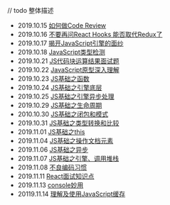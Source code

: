 // todo 整体描述

* 2019.10.15 [如何做Code Review](https://github.com/EarlyBirdss/FrontEnd-Notes/blob/feature-general/notes/%E5%A6%82%E4%BD%95%E5%81%9ACode%20Review.md)
* 2019.10.16 [不要再问React Hooks 能否取代Redux了](https://github.com/EarlyBirdss/FrontEnd-Notes/blob/feature-general/notes/%E4%B8%8D%E8%A6%81%E5%86%8D%E9%97%AEReact%20Hooks%E8%83%BD%E5%90%A6%E5%8F%96%E4%BB%A3Redux%E4%BA%86.md)
* 2019.10.17 [揭开JavaScript引擎的面纱](https://github.com/EarlyBirdss/FrontEnd-Notes/blob/feature-general/notes/%E6%8F%AD%E5%BC%80JavaScript%E5%BC%95%E6%93%8E%E7%9A%84%E9%9D%A2%E7%BA%B1.md)
* 2019.10.18 [JavaScript类型检测](https://github.com/EarlyBirdss/FrontEnd-Notes/blob/feature-general/notes/JavaScript%E7%B1%BB%E5%9E%8B%E6%A3%80%E6%B5%8B.md)
* 2019.10.21 [JS代码块运算结果面试题](https://github.com/EarlyBirdss/FrontEnd-Notes/blob/feature-general/notes/JS%E4%BB%A3%E7%A0%81%E5%9D%97%E8%BF%90%E7%AE%97%E7%BB%93%E6%9E%9C%E9%9D%A2%E8%AF%95%E9%A2%98.md)
* 2019.10.22 [JavaScript原型深入理解](https://github.com/EarlyBirdss/FrontEnd-Notes/blob/feature-general/notes/JavaScript%E5%8E%9F%E5%9E%8B%E6%B7%B1%E5%85%A5%E7%90%86%E8%A7%A3.md)
* 2019.10.23 [JS基础之函数](https://github.com/EarlyBirdss/FrontEnd-Notes/blob/feature-general/notes/JS%E5%9F%BA%E7%A1%80%E4%B9%8B%E5%87%BD%E6%95%B0.md)
* 2019.10.24 [JS基础之引擎底层](https://github.com/EarlyBirdss/FrontEnd-Notes/blob/feature-general/notes/JS%E5%9F%BA%E7%A1%80%E4%B9%8B%E5%BC%95%E6%93%8E%E5%BA%95%E5%B1%82.md)
* 2019.10.25 [JS基础之引擎异步处理](https://github.com/EarlyBirdss/FrontEnd-Notes/blob/feature-general/notes/JS%E5%9F%BA%E7%A1%80%E4%B9%8B%E5%BC%95%E6%93%8E%E5%BC%82%E6%AD%A5%E5%A4%84%E7%90%86.md)
* 2019.10.29 [JS基础之生命周期](https://github.com/EarlyBirdss/FrontEnd-Notes/blob/feature-general/notes/JS%E5%9F%BA%E7%A1%80%E4%B9%8B%E7%94%9F%E5%91%BD%E5%91%A8%E6%9C%9F.md)
* 2010.10.30 [JS基础之闭包和模式](https://github.com/EarlyBirdss/FrontEnd-Notes/blob/feature-general/notes/JS%E5%9F%BA%E7%A1%80%E4%B9%8B%E9%97%AD%E5%8C%85%E5%92%8C%E6%A8%A1%E5%BC%8F.md)
* 2019.10.31 [JS基础之类型转换和比较](https://github.com/EarlyBirdss/FrontEnd-Notes/blob/feature-general/notes/JS%E5%9F%BA%E7%A1%80%E4%B9%8B%E7%B1%BB%E5%9E%8B%E8%BD%AC%E6%8D%A2%E5%92%8C%E6%AF%94%E8%BE%83.md)
* 2019.11.01 [JS基础之this](https://github.com/EarlyBirdss/FrontEnd-Notes/blob/feature-general/notes/JS%E5%9F%BA%E7%A1%80%E4%B9%8Bthis.md)
* 2019.11.04 [JS基础之操作文档元素](https://github.com/EarlyBirdss/FrontEnd-Notes/blob/feature-general/notes/JS%E5%9F%BA%E7%A1%80%E4%B9%8B%E6%93%8D%E4%BD%9C%E6%96%87%E6%A1%A3%E5%85%83%E7%B4%A0.md)
* 2019.11.06 [JS基础之异步](https://github.com/EarlyBirdss/FrontEnd-Notes/blob/feature-general/notes/JS%E5%9F%BA%E7%A1%80%E4%B9%8B%E5%BC%82%E6%AD%A5.md)
* 2019.11.07 [JS基础之引擎、调用堆栈](https://github.com/EarlyBirdss/FrontEnd-Notes/blob/feature-general/notes/JS%E5%9F%BA%E7%A1%80%E4%B9%8B%E5%BC%95%E6%93%8E%E3%80%81%E8%B0%83%E7%94%A8%E5%A0%86%E6%A0%88.md)
* 2019.11.08 [不良编码习惯](https://github.com/EarlyBirdss/FrontEnd-Notes/blob/feature-general/notes/%E4%B8%8D%E8%89%AF%E7%BC%96%E7%A0%81%E4%B9%A0%E6%83%AF.md)
* 2019.11.11 [React面试知识点](https://github.com/EarlyBirdss/FrontEnd-Notes/blob/feature-general/notes/React%E9%9D%A2%E8%AF%95%E7%9F%A5%E8%AF%86%E7%82%B9.md)
* 2019.11.13 [console妙用](https://github.com/EarlyBirdss/FrontEnd-Notes/blob/feature-general/notes/console%E5%A6%99%E7%94%A8.md)
* 20119.11.14 [理解及使用JavaScript缓存](https://github.com/EarlyBirdss/FrontEnd-Notes/blob/feature-general/notes/%E7%90%86%E8%A7%A3%E5%8F%8A%E4%BD%BF%E7%94%A8JavaScript%E7%BC%93%E5%AD%98.md)